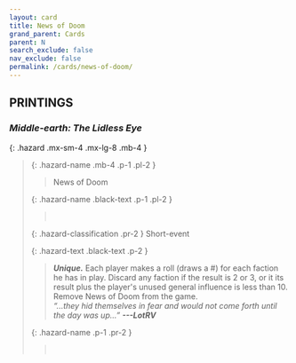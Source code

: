 ```yaml
---
layout: card
title: News of Doom
grand_parent: Cards
parent: N
search_exclude: false
nav_exclude: false
permalink: /cards/news-of-doom/
---
```


## PRINTINGS


### _Middle-earth: The Lidless Eye_

{: .hazard .mx-sm-4 .mx-lg-8 .mb-4 }
> {: .hazard-name .mb-4 .p-1 .pl-2 }
> > <div class="hazard-mp"></div>
> > <div class="card-name">News of Doom</div>
>
> {: .hazard-name .black-text .p-1 .pl-2 }
> > &nbsp;
>
> {: .hazard-classification .pr-2 }
> Short-event
>
> {: .hazard-text .black-text .p-2 }
> > _**Unique.**_ Each player makes a roll (draws a #) for each faction he has in play. Discard any faction if the result is 2 or 3, or it its result plus the player's unused general influence is less than 10. Remove News of Doom from the game. <br>_“...they hid themselves in fear and would not come forth until the day was up...”_ ***---&#65279;LotRV*** 
>
> {: .hazard-name .p-1 .pr-2 }
> > <div class="card-shield"></div>
> > <div class="card-corruption">&nbsp;</div>
